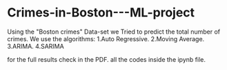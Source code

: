 # Crimes-in-Boston---ML-project
Using the "Boston crimes" Data-set we Tried to predict the total number of crimes.
We use the algorithms: 
1.Auto Regressive.
2.Moving Average. 
3.ARIMA.
4.SARIMA

for the full results check in the PDF.
all the codes inside the ipynb file.


